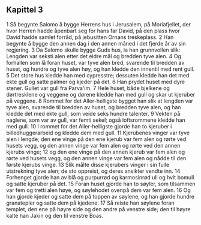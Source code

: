## Kapittel 3

1 Så begynte Salomo å bygge Herrens hus i Jerusalem, på Moriafjellet, der hvor Herren hadde åpenbart seg for hans far David, på den plass hvor David hadde samlet forråd, på jebusitten Ornans treskeplass.
2 Han begynte å bygge den annen dag i den annen måned i det fjerde år av sin regjering.
3 Da Salomo skulle bygge Guds hus, la han grunnvollen slik: Lengden var seksti alen etter det eldre mål og bredden tyve alen.
4 Og forhallen som lå foran huset, var tyve alen bred, svarende til bredden av huset, og hundre og tyve alen høy, og han kledde den innentil med rent gull.
5 Det store hus kledde han med cypresstre; dessuten kledde han det med ekte gull og satte palmer og kjeder på det.
6 Han prydet huset med dyre stener. Gullet var gull fra Parva'im.
7 Hele huset, både bjelkene og dørtresklene og veggene og dørene kledde han med gull og skar ut kjeruber på veggene.
8 Rommet for det Aller-helligste bygget han slik at lengden var tyve alen, svarende til bredden av huset, og bredden tyve alen, og han kledde det med ekte gull, som veide seks hundre talenter.
9 Vekten på naglene, som var av gull, var femti sekel; også loftsrommene kledde han med gull.
10 I rommet for det Aller-helligste gjorde han to kjeruber i billedhuggerarbeid og kledde dem med gull.
11 Kjerubenes vinger var tyve alen i lengde; den ene vinge på den ene kjerub var fem alen og rørte ved husets vegg, og den annen vinge var fem alen og rørte ved den annen kjerubs vinge;
12 og den ene vinge på den annen kjerub var fem alen og rørte ved husets vegg, og den annen vinge var fem alen og nådde til den første kjerubs vinge.
13 Slik målte disse kjerubers vinger i sin fulle utstrekning tyve alen; de sto oppreist, og deres ansikter vendte inn.
14 Forhenget gjorde han av blå og purpurrød og karmosinrød ull og hvit bomull og satte kjeruber på det.
15 Foran huset gjorde han to søyler, som tilsammen var fem og tretti alen høye, og søylehodet ovenpå dem var fem alen.
16 Og han gjorde kjeder og satte dem på toppen av søylene, og han gjorde hundre granatepler og satte dem på kjedene.
17 Så reiste han søylene foran templet, den ene på høyre side og den andre på venstre side; den til høyre kalte han Jakin og den til venstre Boas.
